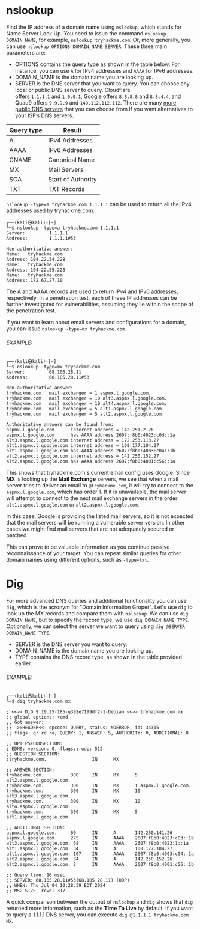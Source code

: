 # nslookup

Find the IP address of a domain name using `nslookup`, which stands for Name Server Look Up. You need to issue the command `nslookup DOMAIN_NAME`, for example, `nslookup tryhackme.com`. Or, more generally, you can use `nslookup OPTIONS DOMAIN_NAME SERVER`. These three main parameters are:

- OPTIONS contains the query type as shown in the table below. For instance, you can use `A` for IPv4 addresses and `AAAA` for IPv6 addresses.
- DOMAIN_NAME is the domain name you are looking up.
- SERVER is the DNS server that you want to query. You can choose any local or public DNS server to query. Cloudflare offers `1.1.1.1` and `1.0.0.1`, Google offers `8.8.8.8` and `8.8.4.4`, and Quad9 offers `9.9.9.9` and `149.112.112.112`. There are many [more public DNS servers](https://duckduckgo.com/?q=public+dns) that you can choose from if you want alternatives to your ISP’s DNS servers.

| Query type | Result             |
| ---------- | ------------------ |
| A          | IPv4 Addresses     |
| AAAA       | IPv6 Addresses     |
| CNAME      | Canonical Name     |
| MX         | Mail Servers       |
| SOA        | Start of Authority |
| TXT        | TXT Records        |

`nslookup -type=a tryhackme.com 1.1.1.1` can be used to return all the IPv4 addresses used by tryhackme.com.
```sh-session
┌──(kali㉿kali)-[~]
└─$ nslookup -type=a tryhackme.com 1.1.1.1
Server:         1.1.1.1
Address:        1.1.1.1#53

Non-authoritative answer:
Name:   tryhackme.com
Address: 104.22.54.228
Name:   tryhackme.com
Address: 104.22.55.228
Name:   tryhackme.com
Address: 172.67.27.10
```

The A and AAAA records are used to return IPv4 and IPv6 addresses, respectively. In a penetration test, each of these IP addresses can be further investigated for vulnerabilities, assuming they lie within the scope of the penetration test.

If you want to learn about email servers and configurations for a domain, you can issue `nslookup -type=mx tryhackme.com`.
###### EXAMPLE:
```sh-session
┌──(kali㉿kali)-[~]
└─$ nslookup -type=mx tryhackme.com       
Server:         68.105.28.11
Address:        68.105.28.11#53

Non-authoritative answer:
tryhackme.com   mail exchanger = 1 aspmx.l.google.com.
tryhackme.com   mail exchanger = 10 alt3.aspmx.l.google.com.
tryhackme.com   mail exchanger = 10 alt4.aspmx.l.google.com.
tryhackme.com   mail exchanger = 5 alt1.aspmx.l.google.com.
tryhackme.com   mail exchanger = 5 alt2.aspmx.l.google.com.

Authoritative answers can be found from:
aspmx.l.google.com      internet address = 142.251.2.26
aspmx.l.google.com      has AAAA address 2607:f8b0:4023:c0d::1a
alt3.aspmx.l.google.com internet address = 172.253.113.27
alt1.aspmx.l.google.com internet address = 108.177.104.27
alt1.aspmx.l.google.com has AAAA address 2607:f8b0:4003:c04::1b
alt2.aspmx.l.google.com internet address = 142.250.152.27
alt2.aspmx.l.google.com has AAAA address 2607:f8b0:4001:c56::1a
```

This shows that tryhackme.com's current email config uses Google. Since **MX** is looking up the **Mail Exchange** servers, we see that when a mail server tries to deliver an email to `@tryhackme.com`, it will try to connect to the `aspmx.l.google.com`, which has order  1. If it is unavailable, the mail server will attempt to connect to the next mail exchange servers in the order: `alt1.aspmx.l.google.com` or `alt2.aspmx.l.google.com`.

In this case, Google is providing the listed mail servers, so it is not expected that the mail servers will be running a vulnerable server version. In other cases we might find mail servers that are not adequately secured or patched.

This can prove to be valuable information as you continue passive reconnaissance of your target. You can repeat similar queries for other domain names using different options, such as `-type=txt`.

# Dig

For more advanced DNS queries and additional functionality you can use `dig`, which is the acronym for "Domain Information Groper". Let's use `dig` to look up the MX records and compare them with `nslookup`. We can use `dig DOMAIN_NAME`, but to specify the record type, we use `dig DOMAIN_NAME TYPE`. Optionally, we can select the server we want to query using `dig @SERVER DOMAIN_NAME TYPE`.

- SERVER is the DNS server you want to query.
- DOMAIN_NAME is the domain name you are looking up.
- TYPE contains the DNS record type, as shown in the table provided earlier.

###### EXAMPLE:
```sh-session
┌──(kali㉿kali)-[~]
└─$ dig tryhackme.com mx

; <<>> DiG 9.19.25-185-g392e7199df2-1-Debian <<>> tryhackme.com mx
;; global options: +cmd
;; Got answer:
;; ->>HEADER<<- opcode: QUERY, status: NOERROR, id: 34315
;; flags: qr rd ra; QUERY: 1, ANSWER: 5, AUTHORITY: 0, ADDITIONAL: 8

;; OPT PSEUDOSECTION:
; EDNS: version: 0, flags:; udp: 512
;; QUESTION SECTION:
;tryhackme.com.                 IN      MX

;; ANSWER SECTION:
tryhackme.com.          300     IN      MX      5 alt2.aspmx.l.google.com.
tryhackme.com.          300     IN      MX      1 aspmx.l.google.com.
tryhackme.com.          300     IN      MX      10 alt3.aspmx.l.google.com.
tryhackme.com.          300     IN      MX      10 alt4.aspmx.l.google.com.
tryhackme.com.          300     IN      MX      5 alt1.aspmx.l.google.com.

;; ADDITIONAL SECTION:
aspmx.l.google.com.     60      IN      A       142.250.141.26
aspmx.l.google.com.     275     IN      AAAA    2607:f8b0:4023:c03::1b
alt3.aspmx.l.google.com. 68     IN      AAAA    2607:f8b0:4023:1::1a
alt1.aspmx.l.google.com. 34     IN      A       108.177.104.27
alt1.aspmx.l.google.com. 107    IN      AAAA    2607:f8b0:4003:c04::1a
alt2.aspmx.l.google.com. 34     IN      A       142.250.152.26
alt2.aspmx.l.google.com. 2      IN      AAAA    2607:f8b0:4001:c56::1b

;; Query time: 16 msec
;; SERVER: 68.105.28.11#53(68.105.28.11) (UDP)
;; WHEN: Thu Jul 04 10:28:39 EDT 2024
;; MSG SIZE  rcvd: 317
```

A quick comparison between the output of `nslookup` and `dig` shows that `dig` returned more information, such as the **Time To Live** by default. If you want to query a 1.1.1.1 DNS server, you can execute `dig @1.1.1.1 tryhackme.com MX`.

